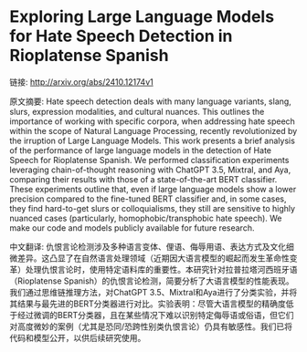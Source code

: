 # Exploring Large Language Models for Hate Speech Detection in Rioplatense Spanish

链接: http://arxiv.org/abs/2410.12174v1

原文摘要:
Hate speech detection deals with many language variants, slang, slurs,
expression modalities, and cultural nuances. This outlines the importance of
working with specific corpora, when addressing hate speech within the scope of
Natural Language Processing, recently revolutionized by the irruption of Large
Language Models. This work presents a brief analysis of the performance of
large language models in the detection of Hate Speech for Rioplatense Spanish.
We performed classification experiments leveraging chain-of-thought reasoning
with ChatGPT 3.5, Mixtral, and Aya, comparing their results with those of a
state-of-the-art BERT classifier. These experiments outline that, even if large
language models show a lower precision compared to the fine-tuned BERT
classifier and, in some cases, they find hard-to-get slurs or colloquialisms,
they still are sensitive to highly nuanced cases (particularly,
homophobic/transphobic hate speech). We make our code and models publicly
available for future research.

中文翻译:
仇恨言论检测涉及多种语言变体、俚语、侮辱用语、表达方式及文化细微差异。这凸显了在自然语言处理领域（近期因大语言模型的崛起而发生革命性变革）处理仇恨言论时，使用特定语料库的重要性。本研究针对拉普拉塔河西班牙语（Rioplatense Spanish）的仇恨言论检测，简要分析了大语言模型的性能表现。我们通过思维链推理方法，对ChatGPT 3.5、Mixtral和Aya进行了分类实验，并将其结果与最先进的BERT分类器进行对比。实验表明：尽管大语言模型的精确度低于经过微调的BERT分类器，且在某些情况下难以识别特定侮辱语或俗语，但它们对高度微妙的案例（尤其是恐同/恐跨性别类仇恨言论）仍具有敏感性。我们已将代码和模型公开，以供后续研究使用。


